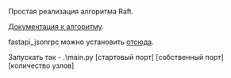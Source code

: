 Простая реализация алгоритма Raft.

[Документация к алгоритму](https://raft.github.io/raft.pdf).

fastapi_jsonrpc можно установить [отсюда](https://github.com/smagafurov/fastapi-jsonrpc).



Запускать так - .\main.py [стартовый порт] [собственный порт] [количество узлов]
